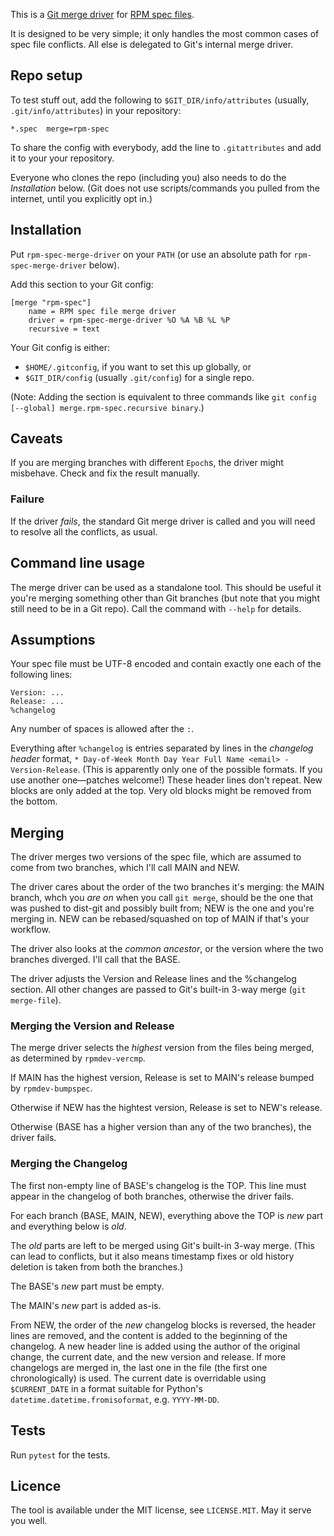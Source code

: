 This is a [Git merge driver] for [RPM spec files].

It is designed to be very simple;
it only handles the most common cases of spec file conflicts.
All else is delegated to Git's internal merge driver.

[Git merge driver]: https://git-scm.com/docs/gitattributes#_performing_a_three_way_merge
[RPM spec files]: https://rpm-packaging-guide.github.io/#what-is-a-spec-file


## Repo setup

To test stuff out, add the following to `$GIT_DIR/info/attributes`
(usually, `.git/info/attributes`) in your repository:

```
*.spec  merge=rpm-spec
```

To share the config with everybody, add the line to `.gitattributes`
and add it to your your repository.

Everyone who clones the repo (including you)
also needs to do the *Installation* below.
(Git does not use scripts/commands you pulled from the internet,
until you explicitly opt in.)


## Installation

Put `rpm-spec-merge-driver` on your `PATH`
(or use an absolute path for `rpm-spec-merge-driver` below).

Add this section to your Git config:

```
[merge "rpm-spec"]
    name = RPM spec file merge driver
    driver = rpm-spec-merge-driver %O %A %B %L %P
    recursive = text
```

Your Git config is either:

* `$HOME/.gitconfig`, if you want to set this up globally, or
* `$GIT_DIR/config` (usually `.git/config`) for a single repo.

(Note: Adding the section is equivalent to three commands like
`git config [--global] merge.rpm-spec.recursive binary`.)


## Caveats

If you are merging branches with different `Epoch`s,
the driver might misbehave.
Check and fix the result manually.


### Failure

If the driver *fails*, the standard Git merge driver is called and you will
need to resolve all the conflicts, as usual.


## Command line usage

The merge driver can be used as a standalone tool.
This should be useful it you're merging something other than Git branches
(but note that you might still need to be in a Git repo).
Call the command with `--help` for details.


## Assumptions

Your spec file must be UTF-8 encoded
and contain exactly one each of the following lines:

```
Version: ...
Release: ...
%changelog
```

Any number of spaces is allowed after the `:`.

Everything after `%changelog` is entries separated by lines in the
*changelog header* format,
`* Day-of-Week Month Day Year Full Name <email> - Version-Release`.
(This is apparently only one of the possible formats.
If you use another one—patches welcome!)
These header lines don't repeat.
New blocks are only added at the top.
Very old blocks might be removed from the bottom.


## Merging

The driver merges two versions of the spec file,
which are assumed to come from two branches,
which I'll call MAIN and NEW.

The driver cares about the order of the two branches it's merging:
the MAIN branch, whch you *are on* when you call `git merge`,
should be the one that was pushed to dist-git and possibly  built from;
NEW is the one and you're merging in.
NEW can be rebased/squashed on top of MAIN if that's your workflow.

The driver also looks at the *common ancestor*,
or the version where the two branches diverged.
I'll call that the BASE.

The driver adjusts the Version and Release lines and the %changelog section.
All other changes are passed to Git's built-in 3-way merge (`git merge-file`).


### Merging the Version and Release

The merge driver selects the *highest* version from the files being merged,
as determined by `rpmdev-vercmp`.

If MAIN has the highest version,
Release is set to MAIN's release bumped by `rpmdev-bumpspec`.

Otherwise if NEW has the hightest version, Release is set to NEW's release.

Otherwise (BASE has a higher version than any of the two branches),
the driver fails.


### Merging the Changelog

The first non-empty line of BASE's changelog is the TOP.
This line must appear in the changelog of both branches,
otherwise the driver fails.

For each branch (BASE, MAIN, NEW),
everything above the TOP is *new* part and everything below is *old*.

The *old* parts are left to be merged using Git's built-in 3-way merge.
(This can lead to conflicts,
but it also means timestamp fixes or old history deletion
is taken from both the branches.)

The BASE's *new* part must be empty.

The MAIN's *new* part is added as-is.

From NEW, the order of the *new* changelog blocks is reversed,
the header lines are removed,
and the content is added to the beginning of the changelog.
A new header line is added using the author of the original change,
the current date, and the new version and release.
If more changelogs are merged in, the last one in the file
(the first one chronologically) is used.
The current date is overridable using `$CURRENT_DATE` in a format
suitable for Python's `datetime.datetime.fromisoformat`, e.g.
`YYYY-MM-DD`.


## Tests

Run `pytest` for the tests.



## Licence

The tool is available under the MIT license, see `LICENSE.MIT`.
May it serve you well.

